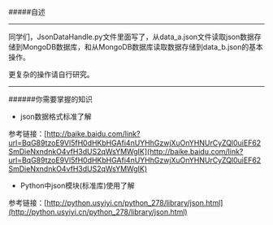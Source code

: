 #####自述

---

同学们，JsonDataHandle.py文件里面写了，从data\_a.json文件读取json数据存储到MongoDB数据库，和从MongoDB数据库读取数据存储到data\_b.json的基本操作。

更复杂的操作请自行研究。

---
######你需要掌握的知识

* json数据格式标准了解

参考链接：[http://baike.baidu.com/link?url=BqG89tzoE9Vl5fH0dHKbHGAfi4nUYHhGzwjXuOnYHNUrCyZQl0uiEF62SmDieNxndnkO4vfH3dUS2qWsYMWgIK](http://baike.baidu.com/link?url=BqG89tzoE9Vl5fH0dHKbHGAfi4nUYHhGzwjXuOnYHNUrCyZQl0uiEF62SmDieNxndnkO4vfH3dUS2qWsYMWgIK)

* Python中json模块(标准库)使用了解

参考链接：[http://python.usyiyi.cn/python_278/library/json.html](http://python.usyiyi.cn/python_278/library/json.html)